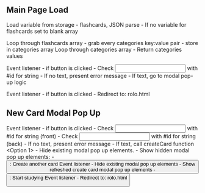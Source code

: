 ## Main Page Load

Load variable from storage - flashcards, JSON parse
    - If no variable for flashcards set to blank array

Loop through flashcards array
    - grab every categories key:value pair
    - store in categories array
Loop through categories array
    - Return categories values

Event listener - if <create category> button is clicked
    - Check <input> with #id for string
        - If no text, present error message
        - If text, go to modal pop-up logic

Event listener - if <category> button is clicked
    - Redirect to: rolo.html


## New Card Modal Pop Up

Event listener - if <create card> button is clicked
    - Check <input> with #id for string (front)
    - Check <input> with #id for string (back)
        - If no text, present error message
        - If text, call createCard function
    <Option 1>
        - Hide existing modal pop up elements.
        - Show hidden modal pop up elements:
            - <button>: Create another card
                Event listener
                    - Hide existing modal pop up elements
                    - Show refreshed create card modal pop up elements
            - <button>: Start studying
                Event listener
                    - Redirect to: rolo.html



